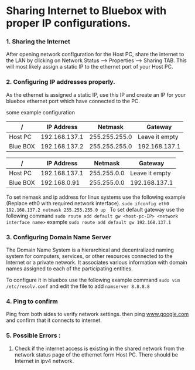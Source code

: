 # Sharing Internet to Bluebox with proper IP configurations.

### 1. Sharing the Internet

After opening network configuration for the Host PC, share the internet to the LAN by clicking on Network Status --> Properties --> Sharing TAB. 
This will most likely assign a static IP to the ethernet port of your Host PC.

### 2. Configuring IP addresses properly.

As the ethernet is assigned a static IP, use this IP and create an IP for your bluebox ethernet port which have connected to the PC.

some example configuration    

| /        | IP Address    | Netmask       | Gateway        |      
|----------|---------------|---------------|----------------|      
| Host PC  | 192.168.137.1 | 255.255.255.0 | Leave it empty |    
| Blue BOX | 192.168.137.2 | 255.255.255.0 | 192.168.137.1  |    

| /        | IP Address    | Netmask       | Gateway        |
|----------|---------------|---------------|----------------|
| Host PC  | 192.168.137.1 | 255.255.0.0 | Leave it empty |
| Blue BOX | 192.168.0.91 | 255.255.0.0 | 192.168.137.1  |  

To set nemask and ip address for linux systems use the following example (Replace eth0 with required network interface).
```sudo ifconfig eth0 192.168.137.2 netmask 255.255.255.0 up ``` 
To set default gateway use the following command 
```sudo route add default gw <host-pc-IP> <network interface name>``` example ```sudo route add default gw 192.168.137.1```

### 3. Configuring Domain Name Server

The Domain Name System is a hierarchical and decentralized naming system for computers, services, or other resources connected to the Internet or a private network. It associates various information with domain names assigned to each of the participating entities.   

To configure it in bluebox use the following example command
```sudo vim /etc/resolv.conf``` and edit the file to add ```namserver 8.8.8.8```

### 4. Ping to confirm

Ping from both sides to verify network settings. then ping www.google.com and confirm that it connects to internet.


### 5. Possible Errors : 
1. Check if the internet access is existing in the shared network from the network status page of the ethernet form Host PC. There should be Internet in ipv4 network.



